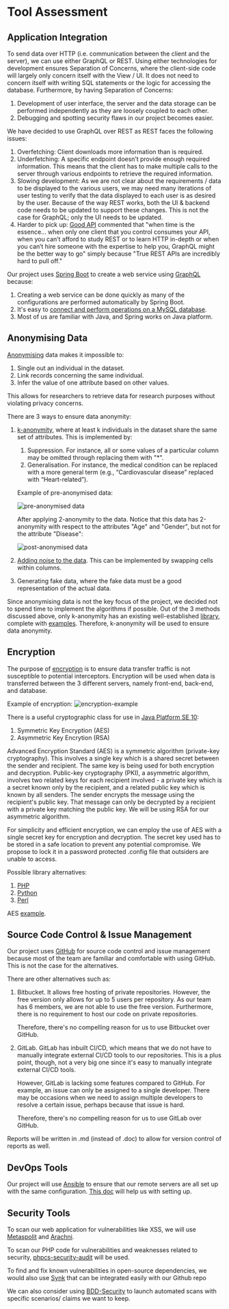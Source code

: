# Tool Assessment

## Application Integration

To send data over HTTP (i.e. communication between the client and the server), we can use either GraphQL or REST. Using either technologies for development ensures Separation of Concerns, where the client-side code will largely only concern itself with the View / UI. It does not need to concern itself with writing SQL statements or the logic for accessing the database. Furthermore, by having Separation of Concerns: 
1. Development of user interface, the server and the data storage can be performed independently as they are loosely coupled to each other.
1. Debugging and spotting security flaws in our project becomes easier.

We have decided to use GraphQL over REST as REST faces the following issues:
1. Overfetching: Client downloads more information than is required.
1. Underfetching: A specific endpoint doesn’t provide enough required information. This means that the client has to make multiple calls to the server through various endpoints to retrieve the required information.
1. Slowing development: As we are not clear about the requirements / data to be displayed to the various users, we may need many iterations of user testing to verify that the data displayed to each user is as desired by the user. Because of the way REST works, both the UI & backend code needs to be updated to support these changes. This is not the case for GraphQL; only the UI needs to be updated.
1. Harder to pick up: [Good API](https://blog.goodapi.co/rest-vs-graphql-a-critical-review-5f77392658e7) commented that "when time is the essence... when only one client that you control consumes your API, when you can’t afford to study REST or to learn HTTP in-depth or when you can’t hire someone with the expertise to help you, GraphQL might be the better way to go" simply because "True REST APIs are incredibly hard to pull off."

Our project uses [Spring Boot](https://spring.io/projects/spring-boot) to create a web service using [GraphQL](https://www.baeldung.com/spring-graphql) because:
1. Creating a web service can be done quickly as many of the configurations are performed automatically by Spring Boot.
1. It's easy to [connect and perform operations on a MySQL database](https://dev.to/sambenskin/howto-integrate-a-mysql-database-into-your-java-spring-boot-graphql-service-26c).
1. Most of us are familiar with Java, and Spring works on Java platform.

## Anonymising Data

[Anonymising](http://kau.diva-portal.org/smash/get/diva2:1043735/FULLTEXT01.pdf) data makes it impossible to:
1. Single out an individual in the dataset. 
1. Link records concerning the same individual.
1. Infer the value of one attribute based on other values.

This allows for researchers to retrieve data for research purposes without violating privacy concerns.

There are 3 ways to ensure data anonymity:
1. [k-anonymity](https://en.wikipedia.org/wiki/K-anonymity), where at least k individuals in the dataset share the same set of attributes. This is implemented by:
    1. Suppression. For instance, all or some values of a particular column may be omitted through replacing them with "\*".
    1. Generalisation. For instance, the medical condition can be replaced with a more general term (e.g., “Cardiovascular disease” replaced with “Heart-related”).
    
    Example of pre-anonymised data:
    
    ![pre-anonymised data](https://github.com/IFS4205-2018-Sem1-Team1/first-report/raw/master/images/pre_anonymisation.png)
    
    After applying 2-anonymity to the data. Notice that this data has 2-anonymity with respect to the attributes "Age" and "Gender", but not for the attribute "Disease":
    
    ![post-anonymised data](https://github.com/IFS4205-2018-Sem1-Team1/first-report/raw/master/images/post_anonymisation.png)

1. [Adding noise to the data](https://link.springer.com/article/10.1186/s40537-017-0110-7). This can be implemented by swapping cells within columns.

1. Generating fake data, where the fake data must be a good representation of the actual data.

Since anonymising data is not the key focus of the project, we decided not to spend time to implement the algorithms if possible. Out of the 3 methods discussed above, only k-anonymity has an existing well-established [library](https://arx.deidentifier.org/overview/), complete with [examples](https://github.com/arx-deidentifier/arx/tree/master/src/example/org/deidentifier/arx/examples). Therefore, k-anonymity will be used to ensure data anonymity.

## Encryption

The purpose of [encryption](https://en.wikipedia.org/wiki/Encryption) is to ensure data transfer traffic is not susceptible to potential interceptors. Encryption will be used when data is transferred between the 3 different servers, namely front-end, back-end, and database.

Example of encryption:
![encryption-example](https://github.com/IFS4205-2018-Sem1-Team1/first-report/raw/master/images/public_key_encryption_keys.png)

There is a useful cryptographic class for use in [Java Platform SE 10](https://docs.oracle.com/javase/10/docs/api/javax/crypto/Cipher.html):
1. Symmetric Key Encryption (AES)
1. Asymmetric Key Encrytion (RSA)

Advanced Encryption Standard (AES) is a symmetric algorithm (private-key cryptography). This involves a single key which is a shared secret between the sender and recipient. The same key is being used for both encryption and decryption. Public-key cryptography (PKI), a asymmetric algorithm, involves two related keys for each recipient involved - a private key which is a secret known only by the recipient, and a related public key which is known by all senders. The sender encrypts the message using the recipient's public key. That message can only be decrypted by a recipient with a private key matching the public key. We will be using RSA for our asymmetric algorithm.

For simplicity and efficient encryption, we can employ the use of AES with a single secret key for encryption and decryption. The secret key used has to be stored in a safe location to prevent any potential compromise. We propose to lock it in a password protected .config file that outsiders are unable to access.

Possible library alternatives:
1. [PHP](http://php.net/manual/en/refs.crypto.php)
1. [Python](https://docs.python.org/3/library/crypto.html)
1. [Perl](https://perldoc.perl.org/functions/crypt.html)

AES [example](https://aesencryption.net/).

## Source Code Control & Issue Management

Our project uses [GitHub](https://github.com/IFS4205-2018-Sem1-Team1) for source code control and issue management because most of the team are familiar and comfortable with using GitHub. This is not the case for the alternatives.

There are other alternatives such as:
1. Bitbucket. It allows free hosting of private repositories. However, the free version only allows for up to 5 users per repository. As our team has 6 members, we are not able to use the free version. Furthermore, there is no requirement to host our code on private repositories. 

    Therefore, there's no compelling reason for us to use Bitbucket over GitHub.

1. GitLab. GitLab has inbuilt CI/CD, which means that we do not have to manually integrate external CI/CD tools to our repositories. This is a plus point, though, not a very big one since it's easy to manually integrate external CI/CD tools. 

    However, GitLab is lacking some features compared to GitHub. For example, an issue can only be assigned to a single developer. There may be occasions when we need to assign multiple developers to resolve a certain issue, perhaps because that issue is hard. 

    Therefore, there's no compelling reason for us to use GitLab over GitHub.

Reports will be written in .md (instead of .doc) to allow for version control of reports as well.

## DevOps Tools

Our project will use [Ansible](https://www.ansible.com/) to ensure that our remote servers are all set up with the same configuration.  [This doc](https://docs.ansible.com/ansible/2.5/user_guide/intro_getting_started.html) will help us with setting up. 

## Security Tools

To scan our web application for vulnerabilities like XSS, we will use [Metaspolit](https://www.metasploit.com/) and [Arachni](http://www.arachni-scanner.com/). 

To scan our PHP code for vulnerabilities and weaknesses related to security, [phpcs-security-audit](https://github.com/FloeDesignTechnologies/phpcs-security-audit) will be used. 

To find and fix known vulnerabilities in open-source dependencies, we would also use [Synk](https://github.com/Snyk/) that can be integrated easily with our Github repo

We can also consider using [BDD-Security](https://www.continuumsecurity.net/bdd-security/) to launch automated scans with specific scenarios/ claims we want to keep. 
